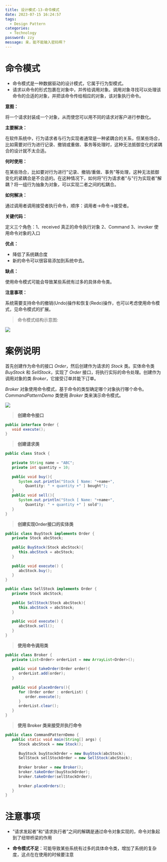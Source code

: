```yaml
---
title: 设计模式-13-命令模式
date: 2023-07-15 16:24:57
tags: 
  - Design Pattern
categories: 
  - Technology
password: zzy   
message: 亲，能不能输入密码啊？
---
```


# 命令模式

* 命令模式是一种数据驱动的设计模式，它属于行为型模式。
* 请求以命令的形式包裹在对象中，并传给调用对象。调用对象寻找可以处理该命令的合适的对象，并把该命令传给相应的对象，该对象执行命令。 

**意图：**

将一个请求封装成一个对象，从而使您可以用不同的请求对客户进行参数化。

**主要解决：**

在软件系统中，行为请求者与行为实现者通常是一种紧耦合的关系，但某些场合，比如需要对行为进行记录、撤销或重做、事务等处理时，这种无法抵御变化的紧耦合的设计就不太合适。

**何时使用：**

在某些场合，比如要对行为进行"记录、撤销/重做、事务"等处理，这种无法抵御变化的紧耦合是不合适的。在这种情况下，如何将"行为请求者"与"行为实现者"解耦？将一组行为抽象为对象，可以实现二者之间的松耦合。

**如何解决：**

通过调用者调用接受者执行命令，顺序：调用者→命令→接受者。

**关键代码：**

定义三个角色：1、received 真正的命令执行对象 2、Command 3、invoker 使用命令对象的入口

**优点：** 

* 降低了系统耦合度
* 新的命令可以很容易添加到系统中去。

**缺点：**

使用命令模式可能会导致某些系统有过多的具体命令类。

**注意事项：**

系统需要支持命令的撤销(Undo)操作和恢复(Redo)操作，也可以考虑使用命令模式，见命令模式的扩展。

> 命令模式结构示意图:

![](https://cyan-images.oss-cn-shanghai.aliyuncs.com/images/04-design-pattern-2023-05-12-03.jpg)

# 案例说明

首先创建作为命令的接口 *Order*，然后创建作为请求的 *Stock* 类。实体命令类 *BuyStock* 和 *SellStock*，实现了 *Order* 接口，将执行实际的命令处理。创建作为调用对象的类 *Broker*，它接受订单并能下订单。

*Broker* 对象使用命令模式，基于命令的类型确定哪个对象执行哪个命令。*CommandPatternDemo* 类使用 *Broker* 类来演示命令模式。

![](https://cyan-images.oss-cn-shanghai.aliyuncs.com/images/04-design-pattern-2023-05-12-19.svg)

> **创建命令接口**

```java
public interface Order {
   void execute();
}
```

> **创建请求类**

```java
public class Stock {
   
   private String name = "ABC";
   private int quantity = 10;
 
   public void buy(){
      System.out.println("Stock [ Name: "+name+", 
         Quantity: " + quantity +" ] bought");
   }
   public void sell(){
      System.out.println("Stock [ Name: "+name+", 
         Quantity: " + quantity +" ] sold");
   }
}
```

> **创建实现Order接口的实体类**

```java
public class BuyStock implements Order {
   private Stock abcStock;
 
   public BuyStock(Stock abcStock){
      this.abcStock = abcStock;
   }
 
   public void execute() {
      abcStock.buy();
   }
}

public class SellStock implements Order {
   private Stock abcStock;
 
   public SellStock(Stock abcStock){
      this.abcStock = abcStock;
   }
 
   public void execute() {
      abcStock.sell();
   }
}
```

> **使用命令调用类**

```java
public class Broker {
   private List<Order> orderList = new ArrayList<Order>(); 
 
   public void takeOrder(Order order){
      orderList.add(order);      
   }
 
   public void placeOrders(){
      for (Order order : orderList) {
         order.execute();
      }
      orderList.clear();
   }
}
```

> **使用 Broker 类来接受并执行命令**

```java
public class CommandPatternDemo {
   public static void main(String[] args) {
      Stock abcStock = new Stock();
 
      BuyStock buyStockOrder = new BuyStock(abcStock);
      SellStock sellStockOrder = new SellStock(abcStock);
 
      Broker broker = new Broker();
      broker.takeOrder(buyStockOrder);
      broker.takeOrder(sellStockOrder);
 
      broker.placeOrders();
   }
}
```

# 注意事项

* ”请求发起者”和“请求执行者”之间的解耦是通过命令对象实现的，命令对象起到了纽带桥梁的作用

* **命令模式不足**：可能导致某些系统有过多的具体命令类，增加了系统的复杂度，这点在在使用的时候要注意